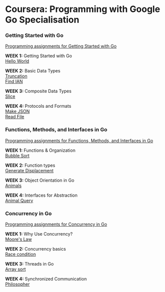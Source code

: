 # Coursera: Programming with Google Go Specialisation

### Getting Started with Go

[Programming assignments for Getting Started with Go](https://www.coursera.org/learn/golang-getting-started)

**WEEK 1:** Getting Started with Go  
[Hello World](https://github.com/Piyushhbhutoria/Programming-with-Google-Go/blob/master/Getting%20Started%20with%20Go/hello/hello.go)

**WEEK 2:** Basic Data Types  
[Truncation](https://github.com/Piyushhbhutoria/Programming-with-Google-Go/blob/master/Getting%20Started%20with%20Go/trunc/trunc.go)  
[Find IAN](https://github.com/Piyushhbhutoria/Programming-with-Google-Go/blob/master/Getting%20Started%20with%20Go/findian/findian.go)

**WEEK 3:** Composite Data Types  
[Slice](https://github.com/Piyushhbhutoria/Programming-with-Google-Go/blob/master/Getting%20Started%20with%20Go/slice/slice.go)

**WEEK 4:** Protocols and Formats  
[Make JSON](https://github.com/Piyushhbhutoria/Programming-with-Google-Go/blob/master/Getting%20Started%20with%20Go/makejson/makejson.go)  
[Read File](https://github.com/Piyushhbhutoria/Programming-with-Google-Go/blob/master/Getting%20Started%20with%20Go/read/read.go)

### Functions, Methods, and Interfaces in Go

[Programming assignments for Functions, Methods, and Interfaces in Go](https://www.coursera.org/learn/golang-functions-methods)

**WEEK 1:** Functions & Organization  
[Bubble Sort](https://github.com/Piyushhbhutoria/Programming-with-Google-Go/blob/master/Functions%2C%20Methods%2C%20and%20Interfaces%20in%20Go/bubbleSort/bubbleSort.go)

**WEEK 2:** Function types  
[Generate Displacement](https://github.com/Piyushhbhutoria/Programming-with-Google-Go/blob/master/Functions%2C%20Methods%2C%20and%20Interfaces%20in%20Go/genDisp/gendisp.go)

**WEEK 3:** Object Orientation in Go  
[Animals](https://github.com/Piyushhbhutoria/Programming-with-Google-Go/blob/master/Functions%2C%20Methods%2C%20and%20Interfaces%20in%20Go/animal/animal.go)

**WEEK 4:** Interfaces for Abstraction  
[Animal Query](https://github.com/Piyushhbhutoria/Programming-with-Google-Go/blob/master/Functions%2C%20Methods%2C%20and%20Interfaces%20in%20Go/Animal%20interface/animalQuery.go)

### Concurrency in Go

[Programming assignments for Concurrency in Go](https://www.coursera.org/learn/golang-concurrency)

**WEEK 1:**  Why Use Concurrency?  
[Moore's Law](https://github.com/Piyushhbhutoria/Programming-with-Google-Go/blob/master/Concurrenc%20in%20Go/bubbleSort/bubbleSort.go)

**WEEK 2:** Concurrency basics  
[Race condition](https://github.com/Piyushhbhutoria/Programming-with-Google-Go/blob/master/Functions%2C%20Methods%2C%20and%20Interfaces%20in%20Go/genDisp/gendisp.go)

**WEEK 3:** Threads in Go  
[Array sort](https://github.com/Piyushhbhutoria/Programming-with-Google-Go/blob/master/Functions%2C%20Methods%2C%20and%20Interfaces%20in%20Go/animal/animal.go)

**WEEK 4:** Synchronized Communication  
[Philosopher](https://github.com/Piyushhbhutoria/Programming-with-Google-Go/blob/master/Functions%2C%20Methods%2C%20and%20Interfaces%20in%20Go/Animal%20interface/animalQuery.go)
